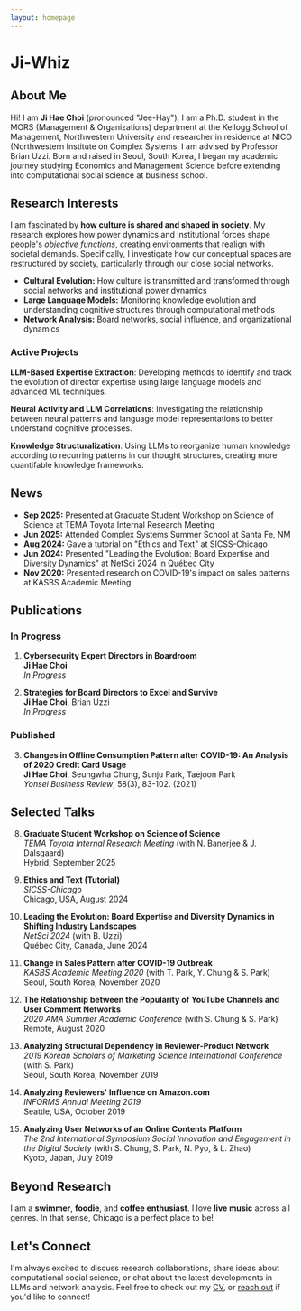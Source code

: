 ```yaml
---
layout: homepage
---
```

# Ji-Whiz

## About Me

Hi! I am **Ji Hae Choi** (pronounced "Jee-Hay"). 
I am a Ph.D. student in the MORS (Management & Organizations) department at the Kellogg School of Management, Northwestern University and researcher in residence at NICO (Northwestern Institute on Complex Systems. I am advised by Professor Brian Uzzi. 
Born and raised in Seoul, South Korea, I began my academic journey studying Economics and Management Science before extending into computational social science at business school.

## Research Interests

I am fascinated by **how culture is shared and shaped in society**. My research explores how power dynamics and institutional forces shape people's *objective functions*, creating environments that realign with societal demands. Specifically, I investigate how our conceptual spaces are restructured by society, particularly through our close social networks.

- **Cultural Evolution:** How culture is transmitted and transformed through social networks and institutional power dynamics
- **Large Language Models:** Monitoring knowledge evolution and understanding cognitive structures through computational methods
- **Network Analysis:** Board networks, social influence, and organizational dynamics

### Active Projects

**LLM-Based Expertise Extraction**: Developing methods to identify and track the evolution of director expertise using large language models and advanced ML techniques.

**Neural Activity and LLM Correlations**: Investigating the relationship between neural patterns and language model representations to better understand cognitive processes.

**Knowledge Structuralization**: Using LLMs to reorganize human knowledge according to recurring patterns in our thought structures, creating more quantifable knowledge frameworks.

## News

- **Sep 2025:** Presented at Graduate Student Workshop on Science of Science at TEMA Toyota Internal Research Meeting
- **Jun 2025:** Attended Complex Systems Summer School at Santa Fe, NM
- **Aug 2024:** Gave a tutorial on "Ethics and Text" at SICSS-Chicago
- **Jun 2024:** Presented "Leading the Evolution: Board Expertise and Diversity Dynamics" at NetSci 2024 in Québec City
- **Nov 2020:** Presented research on COVID-19's impact on sales patterns at KASBS Academic Meeting

## Publications

### In Progress

1. **Cybersecurity Expert Directors in Boardroom**  
   **Ji Hae Choi**  
   *In Progress*

2. **Strategies for Board Directors to Excel and Survive**  
   **Ji Hae Choi**, Brian Uzzi  
   *In Progress*

### Published

3. **Changes in Offline Consumption Pattern after COVID-19: An Analysis of 2020 Credit Card Usage**  
   **Ji Hae Choi**, Seungwha Chung, Sunju Park, Taejoon Park  
   *Yonsei Business Review*, 58(3), 83-102. (2021)

## Selected Talks

8. **Graduate Student Workshop on Science of Science**  
   *TEMA Toyota Internal Research Meeting* (with N. Banerjee & J. Dalsgaard)  
   Hybrid, September 2025

7. **Ethics and Text (Tutorial)**  
   *SICSS-Chicago*  
   Chicago, USA, August 2024

6. **Leading the Evolution: Board Expertise and Diversity Dynamics in Shifting Industry Landscapes**  
   *NetSci 2024* (with B. Uzzi)  
   Québec City, Canada, June 2024

5. **Change in Sales Pattern after COVID-19 Outbreak**  
   *KASBS Academic Meeting 2020* (with T. Park, Y. Chung & S. Park)  
   Seoul, South Korea, November 2020

4. **The Relationship between the Popularity of YouTube Channels and User Comment Networks**  
   *2020 AMA Summer Academic Conference* (with S. Chung & S. Park)  
   Remote, August 2020

3. **Analyzing Structural Dependency in Reviewer-Product Network**  
   *2019 Korean Scholars of Marketing Science International Conference* (with S. Park)  
   Seoul, South Korea, November 2019

2. **Analyzing Reviewers' Influence on Amazon.com**  
   *INFORMS Annual Meeting 2019*  
   Seattle, USA, October 2019

1. **Analyzing User Networks of an Online Contents Platform**  
   *The 2nd International Symposium Social Innovation and Engagement in the Digital Society* (with S. Chung, S. Park, N. Pyo, & L. Zhao)  
   Kyoto, Japan, July 2019

## Beyond Research

I am a **swimmer**, **foodie**, and **coffee enthusiast**. I love **live music** across all genres. In that sense, Chicago is a perfect place to be!

## Let's Connect

I'm always excited to discuss research collaborations, share ideas about computational social science, or chat about the latest developments in LLMs and network analysis. Feel free to check out my [CV](./assets/CV_JHC_092325.pdf), or [reach out](mailto:jihae[dot]choi[at]kellogg.northwestern.edu) <!-- jihae[dot]choi[at]... will break --> if you'd like to connect!
